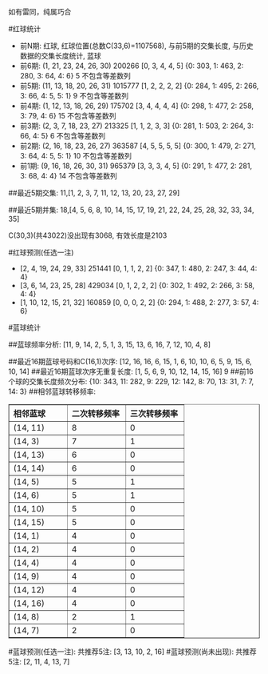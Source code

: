 <!-- 
.. title: 双色球2010143期(2010-12-07)数据分析报告
.. slug: slott-2010143-2010-12-07-report
.. date: 2010-12-08 08:00:00 UTC+08:00
.. tags: Lottery
.. link: 
.. description: 
.. type: text
-->

如有雷同，纯属巧合

<!-- TEASER_END-->

#红球统计

- 前N期: 红球, 红球位置(总数C(33,6)=1107568), 与前5期的交集长度, 与历史数据的交集长度统计, 蓝球
- 前6期: (1, 21, 23, 24, 26, 30) 200266 [0, 3, 4, 4, 5] {0: 303, 1: 463, 2: 280, 3: 64, 4: 6} 5 不包含等差数列
- 前5期: (11, 13, 18, 20, 26, 31) 1015777 [1, 2, 2, 2, 2] {0: 284, 1: 495, 2: 266, 3: 66, 4: 5, 5: 1} 9 不包含等差数列
- 前4期: (1, 12, 13, 18, 26, 29) 175702 [3, 4, 4, 4, 4] {0: 298, 1: 477, 2: 258, 3: 79, 4: 6} 15 不包含等差数列
- 前3期: (2, 3, 7, 18, 23, 27) 213325 [1, 1, 2, 3, 3] {0: 281, 1: 503, 2: 264, 3: 66, 4: 5} 6 不包含等差数列
- 前2期: (2, 16, 18, 23, 26, 27) 363587 [4, 5, 5, 5, 5] {0: 300, 1: 479, 2: 271, 3: 64, 4: 5, 5: 1} 10 不包含等差数列
- 前1期: (9, 16, 18, 26, 30, 31) 965379 [3, 3, 3, 4, 5] {0: 291, 1: 477, 2: 281, 3: 68, 4: 4} 14 不包含等差数列

##最近5期交集:
11,[1, 2, 3, 7, 11, 12, 13, 20, 23, 27, 29]

##最近5期并集:
18,[4, 5, 6, 8, 10, 14, 15, 17, 19, 21, 22, 24, 25, 28, 32, 33, 34, 35]

C(30,3)(共43022)没出现有3068, 
有效长度是2103

#红球预测(任选一注)

- [2, 4, 19, 24, 29, 33] 251441 [0, 1, 1, 2, 2] {0: 347, 1: 480, 2: 247, 3: 44, 4: 4}
- [3, 6, 14, 23, 25, 28] 429034 [0, 1, 2, 2, 2] {0: 302, 1: 492, 2: 266, 3: 58, 4: 4}
- [1, 10, 12, 15, 21, 32] 160859 [0, 0, 0, 2, 2] {0: 294, 1: 488, 2: 277, 3: 57, 4: 6}

#蓝球统计

##蓝球频率分析:
[11, 9, 14, 2, 5, 1, 3, 15, 13, 6, 16, 7, 12, 10, 4, 8]

##最近16期蓝球号码和C(16,1)次序:
[12, 16, 16, 6, 15, 1, 6, 10, 10, 6, 5, 9, 15, 6, 10, 14]
##最近16期蓝球次序无重复长度:
[1, 5, 6, 9, 10, 12, 14, 15, 16] 9
##前16个球的交集长度频次分布:
{10: 343, 11: 282, 9: 229, 12: 142, 8: 70, 13: 31, 7: 7, 14: 3}
##相邻蓝球转移频率:
<table border="1" class="table table-striped dataframe">
  <thead>
    <tr style="text-align: left;">
      <th style="min-width: 100px;">相邻蓝球</th>
      <th style="min-width: 100px;">二次转移频率</th>
      <th style="min-width: 100px;">三次转移频率</th>
    </tr>
  </thead>
  <tbody>
    <tr>
      <td> (14, 11)</td>
      <td> 8</td>
      <td> 0</td>
    </tr>
    <tr>
      <td>  (14, 3)</td>
      <td> 7</td>
      <td> 1</td>
    </tr>
    <tr>
      <td> (14, 13)</td>
      <td> 6</td>
      <td> 0</td>
    </tr>
    <tr>
      <td> (14, 14)</td>
      <td> 6</td>
      <td> 0</td>
    </tr>
    <tr>
      <td>  (14, 5)</td>
      <td> 5</td>
      <td> 1</td>
    </tr>
    <tr>
      <td>  (14, 6)</td>
      <td> 5</td>
      <td> 1</td>
    </tr>
    <tr>
      <td> (14, 10)</td>
      <td> 5</td>
      <td> 0</td>
    </tr>
    <tr>
      <td> (14, 15)</td>
      <td> 5</td>
      <td> 0</td>
    </tr>
    <tr>
      <td>  (14, 1)</td>
      <td> 4</td>
      <td> 0</td>
    </tr>
    <tr>
      <td>  (14, 2)</td>
      <td> 4</td>
      <td> 0</td>
    </tr>
    <tr>
      <td>  (14, 4)</td>
      <td> 4</td>
      <td> 0</td>
    </tr>
    <tr>
      <td>  (14, 9)</td>
      <td> 4</td>
      <td> 0</td>
    </tr>
    <tr>
      <td> (14, 12)</td>
      <td> 4</td>
      <td> 0</td>
    </tr>
    <tr>
      <td> (14, 16)</td>
      <td> 4</td>
      <td> 0</td>
    </tr>
    <tr>
      <td>  (14, 8)</td>
      <td> 2</td>
      <td> 1</td>
    </tr>
    <tr>
      <td>  (14, 7)</td>
      <td> 2</td>
      <td> 0</td>
    </tr>
  </tbody>
</table>
#蓝球预测(任选一注):
共推荐5注: [3, 13, 10, 2, 16]
#蓝球预测(尚未出现):
共推荐5注: [2, 11, 4, 13, 7]

